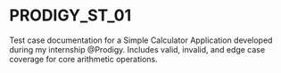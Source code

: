 # PRODIGY_ST_01
Test case documentation for a Simple Calculator Application developed during my internship @Prodigy. Includes valid, invalid, and edge case coverage for core arithmetic operations.
